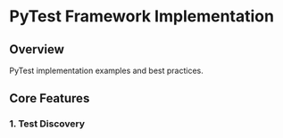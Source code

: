# PyTest Framework Implementation

## Overview
PyTest implementation examples and best practices.

## Core Features

### 1. Test Discovery 